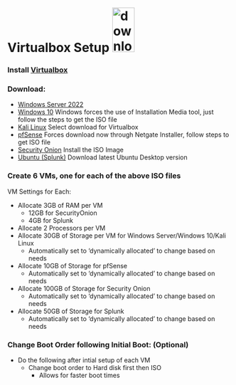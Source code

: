 # Virtualbox Setup <img width="50" height="100" alt="download" src="https://github.com/user-attachments/assets/10b1befd-9424-46ff-b10b-00524ad4780d" />




### Install [Virtualbox](https://www.virtualbox.org/wiki/Downloads) 
### Download:
  - [Windows Server 2022](https://www.microsoft.com/en-us/evalcenter/download-windows-server-2022)
  - [Windows 10](https://www.microsoft.com/en-us/software-download/windows10) Windows forces the use of Installation Media tool, just follow the steps to get the ISO file
  - [Kali Linux](https://www.kali.org/get-kali/#kali-virtual-machines) Select download for Virtualbox
  - [pfSense](https://www.pfsense.org/download/) Forces download now through Netgate Installer, follow steps to get ISO file
  - [Security Onion](https://github.com/Security-Onion-Solutions/securityonion/blob/master/VERIFY_ISO.md) Install the ISO Image
  - [Ubuntu (Splunk)](https://ubuntu.com/download/desktop) Download latest Ubuntu Desktop version
### Create 6 VMs, one for each of the above ISO files 
VM Settings for Each:
  - Allocate 3GB of RAM per VM 
    - 12GB for SecurityOnion 
    - 4GB for Splunk
  - Allocate 2 Processors per VM
  - Allocate 30GB of Storage per VM for Windows Server/Windows 10/Kali Linux
    - Automatically set to ‘dynamically allocated’ to change based on needs
  - Allocate 10GB of Storage for pfSense
    - Automatically set to ‘dynamically allocated’ to change based on needs
  - Allocate 100GB of Storage for Security Onion
    - Automatically set to ‘dynamically allocated’ to change based on needs
  - Allocate 50GB of Storage for Splunk
    - Automatically set to ‘dynamically allocated’ to change based on needs
### Change Boot Order following Initial Boot: (Optional) 
  - Do the following after intial setup of each VM
    - Change boot order to Hard disk first then ISO
      - Allows for faster boot times
